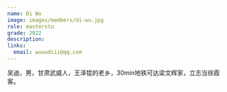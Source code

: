 ```yaml
---
name: Di Wu
image: images/members/di-wu.jpg
role: masterstu
grade: 2022
description:
links:
  email: wuuudiii@qq.com
---
```


吴迪，男，甘肃武威人，王泽锟的老乡，30min地铁可达梁文辉家，立志当徐霞客。
